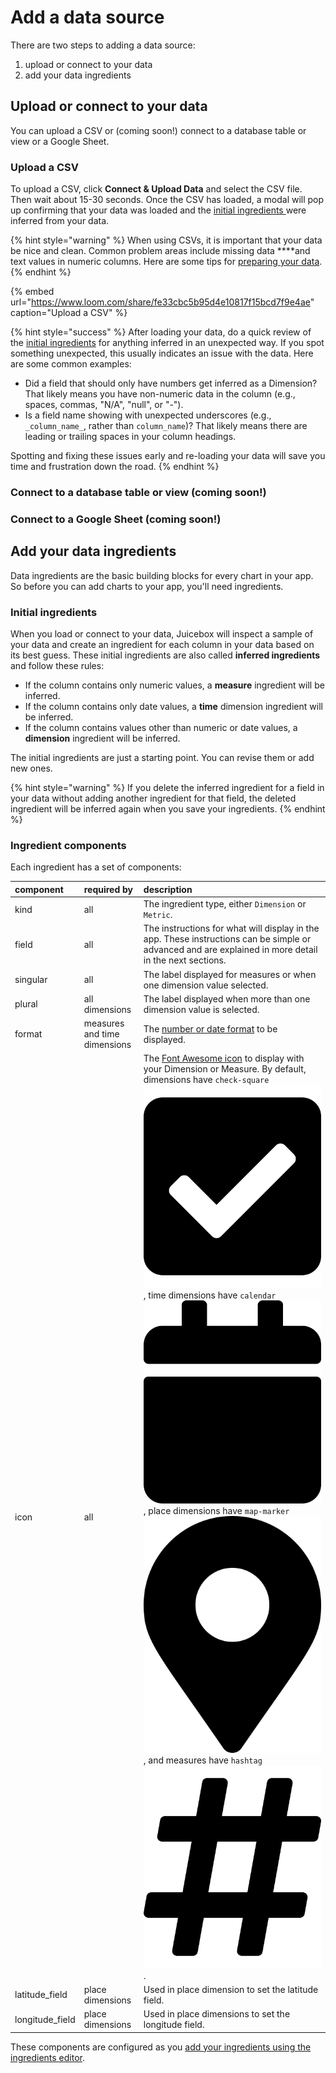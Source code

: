 # Add a data source

There are two steps to adding a data source: 

1. upload or connect to your data
2. add your data ingredients

## Upload or connect to your data

You can upload a CSV or \(coming soon!\) connect to a database table or view or a Google Sheet.

### Upload a CSV

To upload a CSV, click **Connect & Upload Data** and select the CSV file. Then wait about 15-30 seconds. Once the CSV has loaded, a modal will pop up confirming that your data was loaded and the [initial ingredients ](add-a-data-source.md#initial-ingredients)were inferred from your data. 

{% hint style="warning" %}
When using CSVs, it is important that your data be nice and clean. Common problem areas include missing data ****and text values in numeric columns. Here are some tips for [preparing your data](../design-tips/preparing-your-data.md). 
{% endhint %}

{% embed url="https://www.loom.com/share/fe33cbc5b95d4e10817f15bcd7f9e4ae" caption="Upload a CSV" %}

{% hint style="success" %}
After loading your data, do a quick review of the [initial ingredients](add-a-data-source.md#initial-ingredients) for anything inferred in an unexpected way. If you spot something unexpected, this usually indicates an issue with the data. Here are some common examples:

* Did a field that should only have numbers get inferred as a Dimension? That likely means you have non-numeric data in the column \(e.g., spaces, commas, "N/A", "null", or "-"\).
* Is a field name showing with unexpected underscores \(e.g., `_column_name_`, rather than `column_name`\)? That likely means there are leading or trailing spaces in your column headings.

Spotting and fixing these issues early and re-loading your data will save you time and frustration down the road.
{% endhint %}

### Connect to a database table or view \(coming soon!\)

### Connect to a Google Sheet \(coming soon!\)

## Add your data ingredients

Data ingredients are the basic building blocks for every chart in your app. So before you can add charts to your app, you'll need ingredients.

### Initial ingredients

When you load or connect to your data, Juicebox will inspect a sample of your data and create an ingredient for each column in your data based on its best guess. These initial ingredients are also called **inferred ingredients** and follow these rules:

* If the column contains only numeric values, a **measure** ingredient will be inferred.
* If the column contains only date values, a **time** dimension ingredient will be inferred.
* If the column contains values other than numeric or date values, a **dimension** ingredient will be inferred. 

The initial ingredients are just a starting point. You can revise them or add new ones. 

{% hint style="warning" %}
If you delete the inferred ingredient for a field in your data without adding another ingredient for that field, the deleted ingredient will be inferred again when you save your ingredients. 
{% endhint %}

### Ingredient components

Each ingredient has a set of components:

| component | required by | description |
| :--- | :--- | :--- |
| kind | all | The ingredient type, either `Dimension` or `Metric`. |
| field | all | The instructions for what will display in the app. These instructions can be simple or advanced and are explained in more detail in the next sections.  |
| singular | all | The label displayed for measures or when one dimension value selected. |
| plural | all dimensions  | The label displayed when more than one dimension value is selected. |
| format | measures and time dimensions | The [number or date format](defining-ingredients/ingredient-formats.md) to be displayed. |
| icon | all | The [Font Awesome icon](https://fontawesome.com/icons?d=gallery) to display with your Dimension or Measure. By default, dimensions have `check-square`![](../../.gitbook/assets/check-square-solid.svg), time dimensions have `calendar`![](../../.gitbook/assets/calendar-solid.svg), place dimensions have `map-marker` ![](../../.gitbook/assets/map-marker-alt-solid.svg) , and measures have `hashtag` ![](../../.gitbook/assets/hashtag-solid.svg). |
| latitude\_field | place dimensions | Used in place dimension to set the latitude field. |
| longitude\_field | place dimensions | Used in place dimensions to set the longitude field. |

These components are configured as you [add your ingredients using the ingredients editor](defining-ingredients/). 



